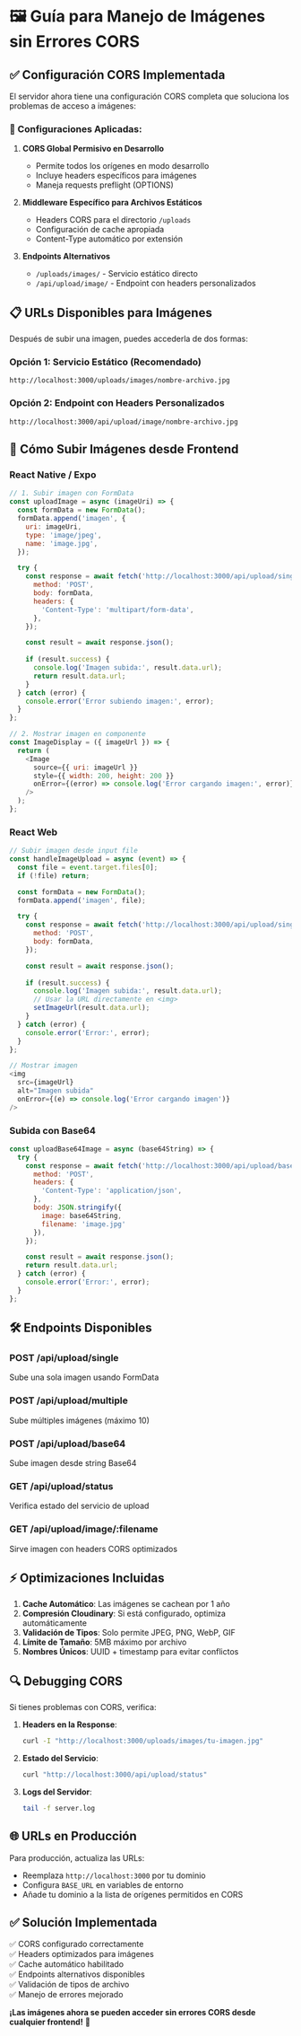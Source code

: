 # 🖼️ Guía para Manejo de Imágenes sin Errores CORS

## ✅ Configuración CORS Implementada

El servidor ahora tiene una configuración CORS completa que soluciona los problemas de acceso a imágenes:

### 🔧 Configuraciones Aplicadas:

1. **CORS Global Permisivo en Desarrollo**
   - Permite todos los orígenes en modo desarrollo
   - Incluye headers específicos para imágenes
   - Maneja requests preflight (OPTIONS)

2. **Middleware Específico para Archivos Estáticos**
   - Headers CORS para el directorio `/uploads`
   - Configuración de cache apropiada
   - Content-Type automático por extensión

3. **Endpoints Alternativos**
   - `/uploads/images/` - Servicio estático directo
   - `/api/upload/image/` - Endpoint con headers personalizados

## 📋 URLs Disponibles para Imágenes

Después de subir una imagen, puedes accederla de dos formas:

### Opción 1: Servicio Estático (Recomendado)
```
http://localhost:3000/uploads/images/nombre-archivo.jpg
```

### Opción 2: Endpoint con Headers Personalizados
```
http://localhost:3000/api/upload/image/nombre-archivo.jpg
```

## 🚀 Cómo Subir Imágenes desde Frontend

### React Native / Expo

```javascript
// 1. Subir imagen con FormData
const uploadImage = async (imageUri) => {
  const formData = new FormData();
  formData.append('imagen', {
    uri: imageUri,
    type: 'image/jpeg',
    name: 'image.jpg',
  });

  try {
    const response = await fetch('http://localhost:3000/api/upload/single', {
      method: 'POST',
      body: formData,
      headers: {
        'Content-Type': 'multipart/form-data',
      },
    });

    const result = await response.json();
    
    if (result.success) {
      console.log('Imagen subida:', result.data.url);
      return result.data.url;
    }
  } catch (error) {
    console.error('Error subiendo imagen:', error);
  }
};

// 2. Mostrar imagen en componente
const ImageDisplay = ({ imageUrl }) => {
  return (
    <Image 
      source={{ uri: imageUrl }}
      style={{ width: 200, height: 200 }}
      onError={(error) => console.log('Error cargando imagen:', error)}
    />
  );
};
```

### React Web

```javascript
// Subir imagen desde input file
const handleImageUpload = async (event) => {
  const file = event.target.files[0];
  if (!file) return;

  const formData = new FormData();
  formData.append('imagen', file);

  try {
    const response = await fetch('http://localhost:3000/api/upload/single', {
      method: 'POST',
      body: formData,
    });

    const result = await response.json();
    
    if (result.success) {
      console.log('Imagen subida:', result.data.url);
      // Usar la URL directamente en <img>
      setImageUrl(result.data.url);
    }
  } catch (error) {
    console.error('Error:', error);
  }
};

// Mostrar imagen
<img 
  src={imageUrl} 
  alt="Imagen subida" 
  onError={(e) => console.log('Error cargando imagen')}
/>
```

### Subida con Base64

```javascript
const uploadBase64Image = async (base64String) => {
  try {
    const response = await fetch('http://localhost:3000/api/upload/base64', {
      method: 'POST',
      headers: {
        'Content-Type': 'application/json',
      },
      body: JSON.stringify({
        image: base64String,
        filename: 'image.jpg'
      }),
    });

    const result = await response.json();
    return result.data.url;
  } catch (error) {
    console.error('Error:', error);
  }
};
```

## 🛠️ Endpoints Disponibles

### POST /api/upload/single
Sube una sola imagen usando FormData

### POST /api/upload/multiple  
Sube múltiples imágenes (máximo 10)

### POST /api/upload/base64
Sube imagen desde string Base64

### GET /api/upload/status
Verifica estado del servicio de upload

### GET /api/upload/image/:filename
Sirve imagen con headers CORS optimizados

## ⚡ Optimizaciones Incluidas

1. **Cache Automático**: Las imágenes se cachean por 1 año
2. **Compresión Cloudinary**: Si está configurado, optimiza automáticamente
3. **Validación de Tipos**: Solo permite JPEG, PNG, WebP, GIF
4. **Límite de Tamaño**: 5MB máximo por archivo
5. **Nombres Únicos**: UUID + timestamp para evitar conflictos

## 🔍 Debugging CORS

Si tienes problemas con CORS, verifica:

1. **Headers en la Response**:
   ```bash
   curl -I "http://localhost:3000/uploads/images/tu-imagen.jpg"
   ```

2. **Estado del Servicio**:
   ```bash
   curl "http://localhost:3000/api/upload/status"
   ```

3. **Logs del Servidor**:
   ```bash
   tail -f server.log
   ```

## 🌐 URLs en Producción

Para producción, actualiza las URLs:
- Reemplaza `http://localhost:3000` por tu dominio
- Configura `BASE_URL` en variables de entorno
- Añade tu dominio a la lista de orígenes permitidos en CORS

## ✅ Solución Implementada

✅ CORS configurado correctamente  
✅ Headers optimizados para imágenes  
✅ Cache automático habilitado  
✅ Endpoints alternativos disponibles  
✅ Validación de tipos de archivo  
✅ Manejo de errores mejorado  

**¡Las imágenes ahora se pueden acceder sin errores CORS desde cualquier frontend!** 🎉
